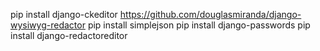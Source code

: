pip install django-ckeditor
https://github.com/douglasmiranda/django-wysiwyg-redactor
pip install simplejson
pip install django-passwords
pip install django-redactoreditor
